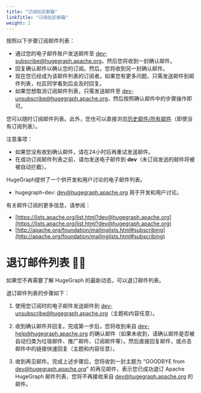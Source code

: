 ```yaml
---
title: "订阅社区邮箱"
linkTitle: "订阅社区邮箱"
weight: 2
---
```


按照以下步骤订阅邮件列表：

- 通过您的电子邮件账户发送邮件至 [dev-subscribe@hugegraph.apache.org](mailto:dev-subscribe@hugegraph.apache.org)，然后您将收到一封确认邮件。
- 回复确认邮件以确认您的订阅。然后，您将收到另一封确认邮件。
- 现在您已经成为该邮件列表的订阅者。如果您有更多问题，只需发送邮件到邮件列表，社区同学看到后会及时回复。
- 如果您想取消订阅邮件列表，只需发送邮件至 [dev-unsubscribe@hugegraph.apache.org](mailto:dev-unsubscribe@hugegraph.apache.org)，然后按照确认邮件中的步骤操作即可。

您可以随时订阅邮件列表。此外，您也可以直接浏览[历史邮件/所有邮件](https://lists.apache.org/list.html?dev@hugegraph.apache.org)（即使没有订阅列表）。

 注意事项：

 - 如果您没有收到确认邮件，请在24小时后再重试发送邮件。
 - 在成功订阅邮件列表之前，请勿发送电子邮件到 **dev**（未订阅发送的邮件将被被自动拦截）。

HugeGraph提供了一个供开发和用户讨论的电子邮件列表。

- hugegraph-dev: [dev@hugegraph.apache.org](mailto:dev@hugegraph.apache.org) 用于开发和用户讨论。

有关邮件订阅的更多信息，请参阅：

- [https://lists.apache.org/list.html?dev@hugegraph.apache.org](https://lists.apache.org/list.html?dev@hugegraph.apache.org)
- [http://apache.org/foundation/mailinglists.html#subscribing](http://apache.org/foundation/mailinglists.html#subscribing)

# 退订邮件列表 👋🏻 

如果您不再需要了解 HugeGraph 的最新动态，可以退订邮件列表。

退订邮件列表的步骤如下：

1. 使用您订阅时的电子邮件发送邮件到 [dev-unsubscribe@hugegraph.apache.org](mailto:dev-unsubscribe@hugegraph.apache.org)（主题和内容任意）。

2. 收到确认邮件并回复。完成第一步后，您将收到来自 [dev-help@hugegraph.apache.org](mailto:dev-help@hugegraph.apache.org) 的确认邮件（如果未收到，请确认邮件是否被自动归类为垃圾邮件、推广邮件、订阅邮件等）。然后直接回复邮件，或点击邮件中的链接快速回复（主题和内容任意）。

3. 收到再见邮件。完成上述步骤后，您将收到一封主题为 "GOODBYE from [dev@hugegraph.apache.org](mailto:dev@hugegraph.apache.org)" 的再见邮件，表示您已成功退订 Apache HugeGraph 邮件列表，您将不再接收来自 [dev@hugegraph.apache.org](mailto:dev@hugegraph.apache.org) 的邮件。
